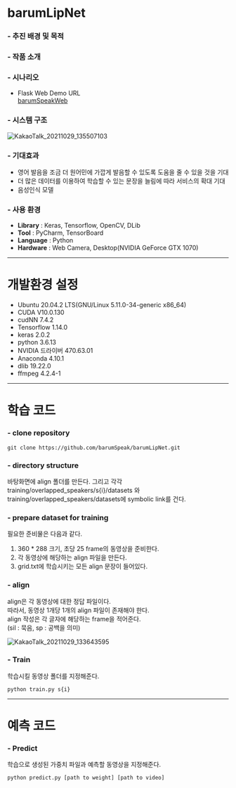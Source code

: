 # barumLipNet
### - 추진 배경 및 목적

### - 작품 소개

### - 시나리오
* Flask Web Demo URL  
 <a href="https://github.com/barumSpeak/barumSpeakWeb">barumSpeakWeb</a>

### - 시스템 구조
![KakaoTalk_20211029_135507103](https://user-images.githubusercontent.com/67499154/139378113-8ba4fa71-e1e4-4444-9f44-5d2b456625ea.jpg)

### - 기대효과
* 영어 발음을 조금 더 원어민에 가깝게 발음할 수 있도록 도움을 줄 수 있을 것을 기대
* 더 많은 데이터를 이용하여 학습할 수 있는 문장을 늘림에 따라 서비스의 확대 기대
* 음성인식 모델

### - 사용 환경
- **Library** : Keras, Tensorflow, OpenCV, DLib
- **Tool** : PyCharm, TensorBoard
- **Language** : Python
- **Hardware** : Web Camera, Desktop(NVIDIA GeForce GTX 1070)

---
# 개발환경 설정
- Ubuntu 20.04.2 LTS(GNU/Linux 5.11.0-34-generic x86_64)
- CUDA V10.0.130
- cudNN 7.4.2
- Tensorflow 1.14.0
- keras 2.0.2
- python 3.6.13
- NVIDIA 드라이버 470.63.01
- Anaconda 4.10.1
- dlib 19.22.0
- ffmpeg 4.2.4-1

---
# 학습 코드
### - clone repository
```
git clone https://github.com/barumSpeak/barumLipNet.git
```

### - directory structure
바탕화면에 align 폴더를 만든다. 그리고 각각<br> 
training/overlapped_speakers/s{i}/datasets 와<br>
training/overlapped_speakers/datasets에 symbolic link를 건다.

### - prepare dataset for training
필요한 준비물은 다음과 같다.
1. 360 * 288 크기, 초당 25 frame의 동영상을 준비한다.
2. 각 동영상에 해당하는 align 파일을 만든다.
3. grid.txt에 학습시키는 모든 align 문장이 들어있다.

### - align
align은 각 동영상에 대한 정답 파일이다.<br>
따라서, 동영상 1개당 1개의 align 파일이 존재해야 한다.<br>
align 작성은 각 글자에 해당하는 frame을 적어준다.<br>
(sil : 묵음, sp : 공백을 의미)

![KakaoTalk_20211029_133643595](https://user-images.githubusercontent.com/67499154/139376519-7a468f99-0eb3-4fcc-9201-6e07cb2ddad8.jpg)

### - Train
학습시킬 동영상 폴더를 지정해준다.
```
python train.py s{i}
```

---
# 예측 코드
### - Predict
학습으로 생성된 가중치 파일과 예측할 동영상을 지정해준다.
```
python predict.py [path to weight] [path to video]
```
